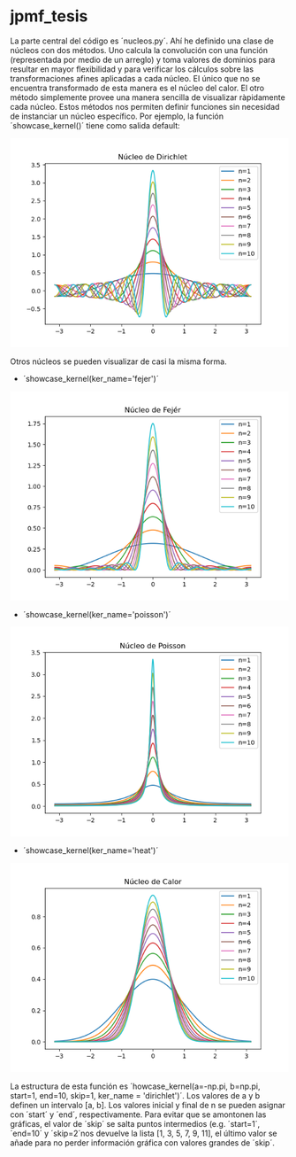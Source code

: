 # jpmf_tesis

La parte central del código es ´nucleos.py´. Ahí he definido una clase de núcleos con dos métodos. Uno calcula la convolución con una función (representada por medio de un arreglo) y toma valores de dominios para resultar en mayor flexibilidad y para verificar los cálculos sobre las transformaciones afines aplicadas a cada núcleo. El único que no se encuentra transformado de esta manera es el núcleo del calor. El otro método simplemente provee una manera sencilla de visualizar ràpidamente cada núcleo. Estos métodos nos permiten definir funciones sin necesidad de instanciar un núcleo específico. Por ejemplo, la función ´showcase_kernel()´ tiene como salida default:

![Núcleo de Dirichlet](https://github.com/JFichtl/jpmf_tesis/blob/7092859485148242c8fe609511fce3d7c7c9d21d/imagenes/dirichlet_k.png)

Otros núcleos se pueden visualizar de casi la misma forma.

* ´showcase_kernel(ker_name='fejer')´

![Núcleo de Fejér](https://github.com/JFichtl/jpmf_tesis/blob/ef4473ab9c55460cdb40cbf4181574f729910fef/imagenes/fejer_k.png)

* ´showcase_kernel(ker_name='poisson')´

![Núcleo de Poisson](https://github.com/JFichtl/jpmf_tesis/blob/ef4473ab9c55460cdb40cbf4181574f729910fef/imagenes/poisson_k.png)

* ´showcase_kernel(ker_name='heat')´

![Núcleo del Calor](https://github.com/JFichtl/jpmf_tesis/blob/ef4473ab9c55460cdb40cbf4181574f729910fef/imagenes/heat_k.png)

La estructura de esta función es ´howcase_kernel(a=-np.pi, b=np.pi, start=1, end=10, skip=1, ker_name = 'dirichlet')´. Los valores de a y b definen un intervalo [a, b]. Los valores inicial y final de n se pueden asignar con ´start´ y ´end´, respectivamente. Para evitar que se amontonen las gráficas, el valor de ´skip´ se salta puntos intermedios (e.g. ´start=1´, ´end=10´ y ´skip=2´nos devuelve la lista [1, 3, 5, 7, 9, 11], el último valor se añade para no perder información gráfica con valores grandes de ´skip´.

